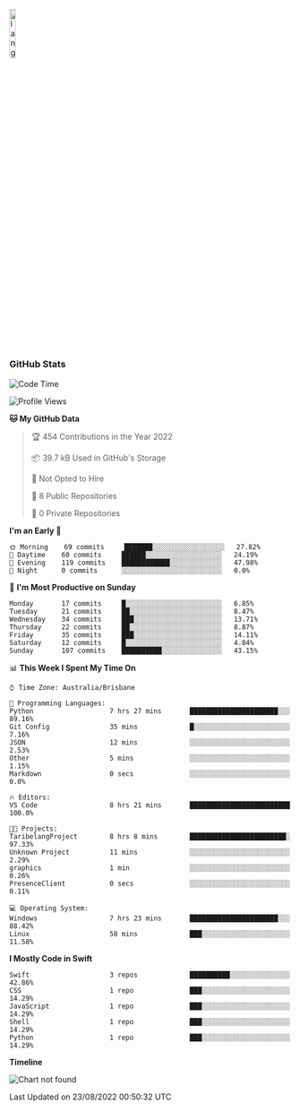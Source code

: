 <p align="left"><img width=15%" src="https://github.com/alansmathew/alansmathew/raw/master/lang.gif" alt="lang image here" /></p>

# <h3 align="left">GitHub Stats</h3>

<!--START_SECTION:waka-->
![Code Time](http://img.shields.io/badge/Code%20Time-14%20hrs%204%20mins-blue)

![Profile Views](http://img.shields.io/badge/Profile%20Views-0-blue)

**🐱 My GitHub Data** 

> 🏆 454 Contributions in the Year 2022
 > 
> 📦 39.7 kB Used in GitHub's Storage 
 > 
> 🚫 Not Opted to Hire
 > 
> 📜 8 Public Repositories 
 > 
> 🔑 0 Private Repositories  
 > 
**I'm an Early 🐤** 

```text
🌞 Morning    69 commits     ███████░░░░░░░░░░░░░░░░░░   27.82% 
🌆 Daytime    60 commits     ██████░░░░░░░░░░░░░░░░░░░   24.19% 
🌃 Evening    119 commits    ████████████░░░░░░░░░░░░░   47.98% 
🌙 Night      0 commits      ░░░░░░░░░░░░░░░░░░░░░░░░░   0.0%

```
📅 **I'm Most Productive on Sunday** 

```text
Monday       17 commits     █░░░░░░░░░░░░░░░░░░░░░░░░   6.85% 
Tuesday      21 commits     ██░░░░░░░░░░░░░░░░░░░░░░░   8.47% 
Wednesday    34 commits     ███░░░░░░░░░░░░░░░░░░░░░░   13.71% 
Thursday     22 commits     ██░░░░░░░░░░░░░░░░░░░░░░░   8.87% 
Friday       35 commits     ███░░░░░░░░░░░░░░░░░░░░░░   14.11% 
Saturday     12 commits     █░░░░░░░░░░░░░░░░░░░░░░░░   4.84% 
Sunday       107 commits    ██████████░░░░░░░░░░░░░░░   43.15%

```


📊 **This Week I Spent My Time On** 

```text
⌚︎ Time Zone: Australia/Brisbane

💬 Programming Languages: 
Python                   7 hrs 27 mins       ██████████████████████░░░   89.16% 
Git Config               35 mins             █░░░░░░░░░░░░░░░░░░░░░░░░   7.16% 
JSON                     12 mins             ░░░░░░░░░░░░░░░░░░░░░░░░░   2.53% 
Other                    5 mins              ░░░░░░░░░░░░░░░░░░░░░░░░░   1.15% 
Markdown                 0 secs              ░░░░░░░░░░░░░░░░░░░░░░░░░   0.0%

🔥 Editors: 
VS Code                  8 hrs 21 mins       █████████████████████████   100.0%

🐱‍💻 Projects: 
TaribelangProject        8 hrs 8 mins        ████████████████████████░   97.33% 
Unknown Project          11 mins             ░░░░░░░░░░░░░░░░░░░░░░░░░   2.29% 
graphics                 1 min               ░░░░░░░░░░░░░░░░░░░░░░░░░   0.26% 
PresenceClient           0 secs              ░░░░░░░░░░░░░░░░░░░░░░░░░   0.11%

💻 Operating System: 
Windows                  7 hrs 23 mins       ██████████████████████░░░   88.42% 
Linux                    58 mins             ███░░░░░░░░░░░░░░░░░░░░░░   11.58%

```

**I Mostly Code in Swift** 

```text
Swift                    3 repos             ██████████░░░░░░░░░░░░░░░   42.86% 
CSS                      1 repo              ███░░░░░░░░░░░░░░░░░░░░░░   14.29% 
JavaScript               1 repo              ███░░░░░░░░░░░░░░░░░░░░░░   14.29% 
Shell                    1 repo              ███░░░░░░░░░░░░░░░░░░░░░░   14.29% 
Python                   1 repo              ███░░░░░░░░░░░░░░░░░░░░░░   14.29%

```


**Timeline**

![Chart not found](https://raw.githubusercontent.com/samh06/samh06/master/charts/bar_graph.png) 


 Last Updated on 23/08/2022 00:50:32 UTC
<!--END_SECTION:waka-->
